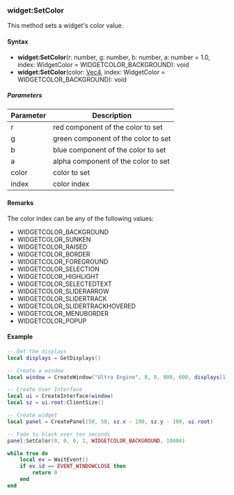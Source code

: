 ### widget:SetColor

This method sets a widget's color value.

#### Syntax

* **widget:SetColor**(r: number, g: number, b: number, a: number = 1.0, index: WidgetColor = WIDGETCOLOR_BACKGROUND): void
* **widget:SetColor**(color: [Vec4](Vec4.md), index: WidgetColor = WIDGETCOLOR_BACKGROUND): void

##### Parameters

| Parameter | Description |
| --- | --- |
| r | red component of the color to set |
| g | green component of the color to set |
| b | blue component of the color to set |
| a | alpha component of the color to set |
| color | color to set |
| index | color index |

#### Remarks

The color index can be any of the following values:

* WIDGETCOLOR_BACKGROUND
* WIDGETCOLOR_SUNKEN
* WIDGETCOLOR_RAISED
* WIDGETCOLOR_BORDER
* WIDGETCOLOR_FOREGROUND
* WIDGETCOLOR_SELECTION
* WIDGETCOLOR_HIGHLIGHT
* WIDGETCOLOR_SELECTEDTEXT
* WIDGETCOLOR_SLIDERARROW
* WIDGETCOLOR_SLIDERTRACK
* WIDGETCOLOR_SLIDERTRACKHOVERED
* WIDGETCOLOR_MENUBORDER
* WIDGETCOLOR_POPUP

#### Example

```lua
-- Get the displays
local displays = GetDisplays()

-- Create a window
local window = CreateWindow("Ultra Engine", 0, 0, 800, 600, displays[1])

-- Create User Interface
local ui = CreateInterface(window)
local sz = ui.root:ClientSize()

-- Create widget
local panel = CreatePanel(50, 50, sz.x - 100, sz.y - 100, ui.root)

-- Fade to black over ten seconds
panel:SetColor(0, 0, 0, 1, WIDGETCOLOR_BACKGROUND, 10000)

while true do
    local ev = WaitEvent()
    if ev.id == EVENT_WINDOWCLOSE then
        return 0
    end
end
```